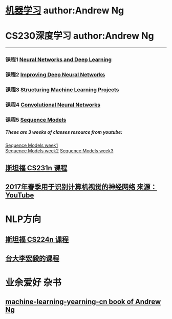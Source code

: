 # [机器学习](https://www.coursera.org/learn/machine-learning)  author:Andrew Ng

# CS230深度学习    author:Andrew Ng
-------
### 课程1 [Neural Networks and Deep Learning](https://www.coursera.org/learn/neural-networks-deep-learning)
### 课程2 [Improving Deep Neural Networks](https://www.coursera.org/learn/deep-neural-network)
### 课程3 [Structuring Machine Learning Projects](https://www.coursera.org/learn/machine-learning-projects)
### 课程4 [Convolutional Neural Networks](https://www.coursera.org/learn/convolutional-neural-networks)
### 课程5 [Sequence Models](https://www.coursera.org/learn/nlp-sequence-models)
##### These are 3 weeks of classes resource from youtube:
[Sequence Models week1](https://www.youtube.com/watch?v=yEfsDHymL0w&list=PLZnyIsit9AM7yeTZuBmezKNc6hFHUPImh)  
[Sequence Models week2](https://www.youtube.com/watch?v=YgpI2aROLlo&list=PLZnyIsit9AM7HBPn6m06ddzw_N9zGk--2)
[Sequence Models week3 ](https://www.youtube.com/watch?v=186rxP6qfJA&list=PLZnyIsit9AM7VI4ylALdbeS93i-nonUzZ)

## [斯坦福 CS231n 课程](http://cs231n.stanford.edu/  )

## [2017年春季用于识别计算机视觉的神经网络 来源：YouTube](https://www.youtube.com/playlist?list=PL3FW7Lu3i5JvHM8ljYj-zLfQRF3EO8sYv)


# NLP方向

## [斯坦福 CS224n 课程](http://web.stanford.edu/class/cs224n/)
## [台大李宏毅的课程](http://speech.ee.ntu.edu.tw/~tlkagk/courses.html)

# 业余爱好 杂书
## [machine-learning-yearning-cn book of Andrew Ng](https://accepteddoge.github.io/machine-learning-yearning-cn/)
